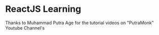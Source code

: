 # ReactJS Learning

Thanks to Muhammad Putra Age for the tutorial videos on "PutraMonk" Youtube Channel's
